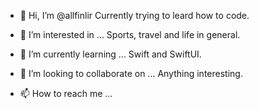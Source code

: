 - 👋 Hi, I’m @allfinlir
  Currently trying to leard how to code.
  
- 👀 I’m interested in ...
Sports, travel and life in general.

- 🌱 I’m currently learning ...
Swift and SwiftUI.

- 💞️ I’m looking to collaborate on ...
Anything interesting.

- 📫 How to reach me ...

<!---
allfinlir/allfinlir is a ✨ special ✨ repository because its `README.md` (this file) appears on your GitHub profile.
You can click the Preview link to take a look at your changes.
--->
